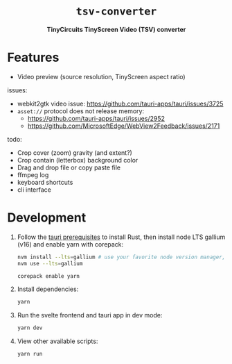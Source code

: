 <div align="center">
  <h1><code>tsv-converter</code></h1>
  <p><strong>TinyCircuits TinyScreen Video (TSV) converter</strong></p>
</div>

# Features

- Video preview (source resolution, TinyScreen aspect ratio)

issues:

- webkit2gtk video issue: https://github.com/tauri-apps/tauri/issues/3725
- `asset://` protocol does not release memory:
  - https://github.com/tauri-apps/tauri/issues/2952
  - https://github.com/MicrosoftEdge/WebView2Feedback/issues/2171

todo:

- Crop cover (zoom) gravity (and extent?)
- Crop contain (letterbox) background color
- Drag and drop file or copy paste file
- ffmpeg log
- keyboard shortcuts
- cli interface

# Development

1. Follow the [tauri prerequisites](https://tauri.app/v1/guides/getting-started/prerequisites) to
   install Rust, then install node LTS gallium (v16) and enable yarn with corepack:

   ```sh
   nvm install --lts=gallium # use your favorite node version manager, or install manually
   nvm use --lts=gallium

   corepack enable yarn
   ```

2. Install dependencies:

   ```sh
   yarn
   ```

3. Run the svelte frontend and tauri app in dev mode:

   ```sh
   yarn dev
   ```

4. View other available scripts:

   ```sh
   yarn run
   ```
